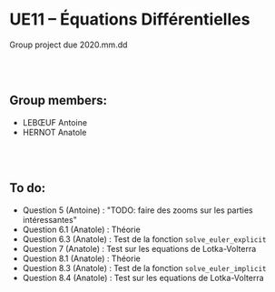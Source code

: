 # UE11 – Équations Différentielles
Group project due 2020.mm.dd

<br><br>

## Group members:
* LEBŒUF Antoine
* HERNOT Anatole

<br><br>

## To do:
* Question 5 (Antoine) : "TODO: faire des zooms sur les parties intéressantes"
* Question 6.1 (Anatole) : Théorie
* Question 6.3 (Anatole) : Test de la fonction `solve_euler_explicit`
* Question 7 (Anatole) : Test sur les equations de Lotka-Volterra
* Question 8.1 (Anatole) : Théorie
* Question 8.3 (Anatole) : Test de la fonction `solve_euler_implicit`
* Question 8.4 (Anatole) : Test sur les equations de Lotka-Volterra
